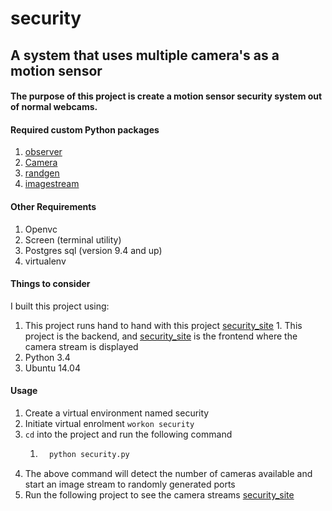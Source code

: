 # security
## A system that uses multiple camera's as a motion sensor
#### The purpose of this project is create a motion sensor security system out of normal webcams.

#### Required custom Python packages
1. [observer](https://github.com/mkhabelaj/observer)
1. [Camera](https://github.com/mkhabelaj/camera)
1. [randgen](https://github.com/mkhabelaj/randgen)
1. [imagestream](https://github.com/mkhabelaj/imagestream)

#### Other Requirements
1. Openvc
1. Screen (terminal utility)
1. Postgres sql (version 9.4 and up)
1. virtualenv

#### Things to consider
I built this project using:
  1. This project runs hand to hand with this project [security_site](https://github.com/mkhabelaj/security_site)
    1. This project is the backend, and [security_site](https://github.com/mkhabelaj/security_site) is the frontend where the camera stream is displayed
  1. Python 3.4 
  1. Ubuntu 14.04
  
#### Usage

1. Create a virtual environment named security
1. Initiate virtual enrolment ```workon security```
1. ``` cd ``` into the project and run the following command 
    1. ```Python
         python security.py
        ``` 
1. The above command will detect the number of cameras available and start an image stream to randomly generated ports
1. Run the following project to see the camera streams [security_site](https://github.com/mkhabelaj/security_site)





